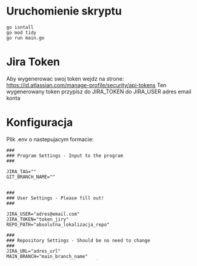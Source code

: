 # Uruchomienie skryptu


```
go isntall
go mod tidy
go run main.go
```

# Jira Token
Aby wygenerowac swoj token wejdz na strone:
https://id.atlassian.com/manage-profile/security/api-tokens
Ten wygenerowany token przypisz do JIRA_TOKEN
do JIRA_USER adres email konta

# Konfiguracja
Plik .env o nastepujacym formacie:

```
###
### Program Settings - Input to the program
###

JIRA_TAG=""
GIT_BRANCH_NAME=""


###
### User Settings - Please fill out!
###

JIRA_USER="adres@email.com"
JIRA_TOKEN="token_jiry"
REPO_PATH="absolutna_lokalizacja_repo"

###
### Repository Settings - Should be no need to change
###
JIRA_URL="adres_url"
MAIN_BRANCH="main_branch_name"
JIRA_PROJECT_ID="ID projektu na Jirze"
JQL_QUERY="project = '%s' AND (fixVersion = '%s' OR labels = '%s') and (Status = 'RESOLVED' OR Status = 'CLOSED') and component = 'Android'"
```
